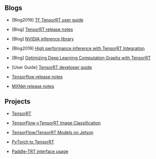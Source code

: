 ## Blogs

- [Blog2019] [TF TensorRT user guide](https://docs.nvidia.com/deeplearning/frameworks/tf-trt-user-guide/index.html)

- [Blog] [TensorRT release notes](https://docs.nvidia.com/deeplearning/sdk/tensorrt-release-notes/index.html)

- [Blog] [NVIDIA inference library](https://docs.nvidia.com/deeplearning/sdk/index.html#inference)

- [Blog2019] [High performance inference with TensorRT Integration](https://blog.tensorflow.org/2019/06/high-performance-inference-with-TensorRT.html)

- [Blog] [Optimizing Deep Learning Computation Graphs with TensorRT](https://mxnet.apache.org/api/python/docs/tutorials/performance/backend/tensorrt/tensorrt.html)

- [User Guide] [TensorRT developer guide](https://docs.nvidia.com/deeplearning/sdk/pdf/TensorRT-Developer-Guide.pdf)

- [Tensorflow release notes](https://docs.nvidia.com/deeplearning/frameworks/tensorflow-release-notes/)

- [MXNet release notes](https://docs.nvidia.com/deeplearning/frameworks/mxnet-release-notes/)


## Projects

- [TensorRT](https://github.com/NVIDIA/TensorRT/)

- [TensorFlow->TensorRT Image Classification](https://github.com/NVIDIA-AI-IOT/tf_to_trt_image_classification)

- [TensorFlow/TensorRT Models on Jetson](https://github.com/NVIDIA-AI-IOT/tf_trt_models)

- [PyTorch to TensorRT](https://github.com/NVIDIA-AI-IOT/torch2trt)

- [Paddle-TRT interface usage
](https://www.paddlepaddle.org.cn/documentation/docs/en/advanced_guide/performance_improving/inference_improving/paddle_tensorrt_infer_en.html)

